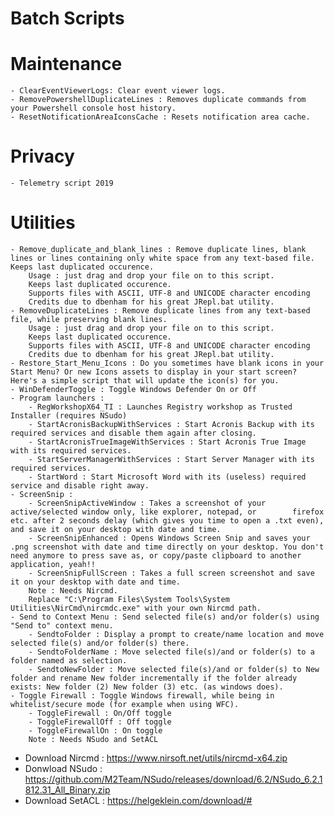 # Batch Scripts
# Maintenance
    - ClearEventViewerLogs: Clear event viewer logs.
    - RemovePowershellDuplicateLines : Removes duplicate commands from your Powershell console host history.
    - ResetNotificationAreaIconsCache : Resets notification area cache.

# Privacy
    - Telemetry script 2019

# Utilities
    - Remove_duplicate_and_blank_lines : Remove duplicate lines, blank lines or lines containing only white space from any text-based file. Keeps last duplicated occurence.
        Usage : just drag and drop your file on to this script.
        Keeps last duplicated occurence.
        Supports files with ASCII, UTF-8 and UNICODE character encoding
        Credits due to dbenham for his great JRepl.bat utility. 
    - RemoveDuplicateLines : Remove duplicate lines from any text-based file, while preserving blank lines.
        Usage : just drag and drop your file on to this script.
        Keeps last duplicated occurence.
        Supports files with ASCII, UTF-8 and UNICODE character encoding
        Credits due to dbenham for his great JRepl.bat utility. 
    - Restore_Start_Menu_Icons : Do you sometimes have blank icons in your Start Menu? Or new Icons assets to display in your start screen? Here's a simple script that will update the icon(s) for you.
    - WinDefenderToggle : Toggle Windows Defender On or Off
    - Program launchers :
        - RegWorkshopX64_TI : Launches Registry workshop as Trusted Installer (requires NSudo)
        - StartAcronisBackupWithServices : Start Acronis Backup with its required services and disable them again after closing.
        - StartAcronisTrueImageWithServices : Start Acronis True Image with its required services.
        - StartServerManagerWithServices : Start Server Manager with its required services.
        - StartWord : Start Microsoft Word with its (useless) required service and disable right away.
    - ScreenSnip :
        - ScreenSnipActiveWindow : Takes a screenshot of your active/selected window only, like explorer, notepad, or        firefox etc. after 2 seconds delay (which gives you time to open a .txt even), and save it on your desktop with date and time. 
        - ScreenSnipEnhanced : Opens Windows Screen Snip and saves your .png screenshot with date and time directly on your desktop. You don't need anymore to press save as, or copy/paste clipboard to another application, yeah!!
        - ScreenSnipFullScreen : Takes a full screen screenshot and save it on your desktop with date and time. 
        Note : Needs Nircmd. 
        Replace "C:\Program Files\System Tools\System Utilities\NirCmd\nircmdc.exe" with your own Nircmd path.
    - Send to Context Menu : Send selected file(s) and/or folder(s) using "Send to" context menu.
        - SendtoFolder : Display a prompt to create/name location and move selected file(s) and/or folder(s) there.
        - SendtoFolderName : Move selected file(s)/and or folder(s) to a folder named as selection.
        - SendtoNewFolder : Move selected file(s)/and or folder(s) to New folder and rename New folder incrementally if the folder already exists: New folder (2) New folder (3) etc. (as windows does). 
    - Toggle Firewall : Toggle Windows firewall, while being in whitelist/secure mode (for example when using WFC).
        - ToggleFirewall : On/Off toggle
        - ToggleFirewallOff : Off toggle
        - ToggleFirewallOn : On toggle
        Note : Needs NSudo and SetACL
  
  
- Download Nircmd : https://www.nirsoft.net/utils/nircmd-x64.zip
- Donwload NSudo : https://github.com/M2Team/NSudo/releases/download/6.2/NSudo_6.2.1812.31_All_Binary.zip
- Download SetACL : https://helgeklein.com/download/#
